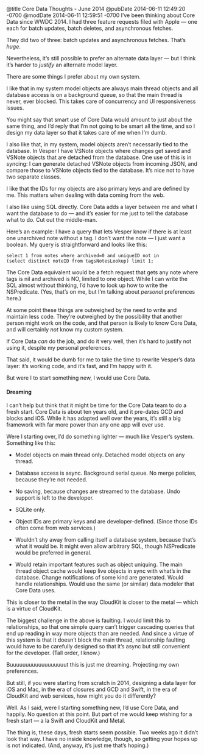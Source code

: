 @title Core Data Thoughts - June 2014
@pubDate 2014-06-11 12:49:20 -0700
@modDate 2014-06-11 12:59:51 -0700
I’ve been thinking about Core Data since WWDC 2014. I had three feature requests filed with Apple — one each for batch updates, batch deletes, and asynchronous fetches.

They did two of three: batch updates and asynchronous fetches. That’s *huge*.

Nevertheless, it’s still possible to prefer an alternate data layer — but I think it’s harder to <em>justify</em> an alternate model layer.

There are some things I prefer about my own system.

I like that in my system model objects are always main thread objects and all database access is on a background queue, so that the main thread is never, ever blocked. This takes care of concurrency and UI responsiveness issues.

You might say that smart use of Core Data would amount to just about the same thing, and I’d reply that I’m not going to be smart all the time, and so I design my data layer so that it takes care of me when I’m dumb.

I also like that, in my system, model objects aren’t necessarily tied to the database. In Vesper I have VSNote objects where changes get saved and VSNote objects that are detached from the database. One use of this is in syncing: I can generate detached VSNote objects from incoming JSON, and compare those to VSNote objects tied to the database. It’s nice not to have two separate classes.

I like that the IDs for my objects are also primary keys and are defined by me. This matters when dealing with data coming from the web.

I also like using SQL directly. Core Data adds a layer between me and what I want the database to do — and it’s easier for me just to tell the database what to do. Cut out the middle-man.

Here’s an example: I have a query that lets Vesper know if there is at least one unarchived note without a tag. I don’t want the note — I just want a boolean. My query is straightforward and looks like this:

<code>select 1 from notes where archived=0 and uniqueID not in (select distinct noteID from tagsNotesLookup) limit 1;</code>

The Core Data equivalent would be a fetch request that gets any note where tags is nil and archived is NO, limited to one object. While I can write the SQL almost without thinking, I’d have to look up how to write the NSPredicate. (Yes, that’s on me, but I’m talking about *personal* preferences here.)

At some point these things are outweighed by the need to write and maintain less code. They’re outweighed by the possibility that another person might work on the code, and that person is likely to know Core Data, and will certainly *not* know my custom system.

If Core Data *can* do the job, and do it very well, then it’s hard to justify not using it, despite my personal preferences.

That said, it would be dumb for me to take the time to rewrite Vesper’s data layer: it’s working code, and it’s fast, and I’m happy with it.

But were I to start something new, I would use Core Data.

#### Dreaming

I can’t help but think that it might be time for the Core Data team to do a fresh start. Core Data is about ten years old, and it pre-dates GCD and blocks and iOS. While it has adapted well over the years, it’s still a big framework with far more power than any one app will ever use.

Were I starting over, I’d do something lighter — much like Vesper’s system. Something like this:

* Model objects on main thread only. Detached model objects on any thread.

* Database access is async. Background serial queue. No merge policies, because they’re not needed.

* No saving, because changes are streamed to the database. Undo support is left to the developer.

* SQLite only.

* Object IDs are primary keys and are developer-defined. (Since those IDs often come from web services.)

* Wouldn’t shy away from calling itself a database system, because that’s what it would be. It might even allow arbitrary SQL, though NSPredicate would be preferred in general.

* Would retain important features such as object uniquing. The main thread object cache would keep live objects in sync with what’s in the database. Change notifications of some kind are generated. Would handle relationships. Would use the same (or similar) data modeler that Core Data uses.

This is closer to the metal in the way CloudKit is closer to the metal — which is a virtue of CloudKit.

The biggest challenge in the above is faulting. I would limit this to relationships, so that one simple query can’t trigger cascading queries that end up reading in way more objects than are needed. And since a virtue of this system is that it doesn’t block the main thread, relationship faulting would have to be carefully designed so that it’s async but still convenient for the developer. (Tall order, I know.)

Buuuuuuuuuuuuuuuuuut this is just me dreaming. Projecting my own preferences.

But still, if you were starting from scratch in 2014, designing a data layer for iOS and Mac, in the era of closures and GCD and Swift, in the era of CloudKit and web services, how might you do it differently?

Well. As I said, were I starting something new, I’d use Core Data, and happily. No question at this point. But part of me would keep wishing for a fresh start — a la Swift and CloudKit and Metal.

The thing is, these days, fresh starts seem possible. Two weeks ago it didn’t look that way. I have no inside knowledge, though, so getting your hopes up is not indicated. (And, anyway, it’s just me that’s hoping.)
